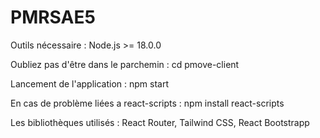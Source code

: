 # PMRSAE5

Outils nécessaire : 
Node.js >= 18.0.0 

Oubliez pas d'être dans le parchemin : 
cd pmove-client 

Lancement de l'application : 
npm start 

En cas de problème liées a react-scripts : 
npm install react-scripts

Les bibliothèques utilisés : 
React Router,
Tailwind CSS, 
React Bootstrapp
